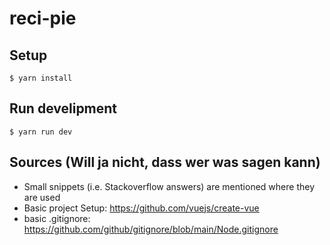 # reci-pie

## Setup

```console
$ yarn install
```

## Run develipment

```console
$ yarn run dev
```

## Sources (Will ja nicht, dass wer was sagen kann)

- Small snippets (i.e. Stackoverflow answers) are mentioned where they are used
- Basic project Setup: https://github.com/vuejs/create-vue
- basic .gitignore: https://github.com/github/gitignore/blob/main/Node.gitignore